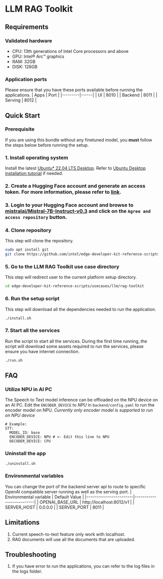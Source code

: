 # LLM RAG Toolkit

## Requirements
### Validated hardware
* CPU: 13th generations of Intel Core processors and above
* GPU: Intel® Arc™ graphics
* RAM: 32GB
* DISK: 128GB

### Application ports
Please ensure that you have these ports available before running the applications.
| Apps    | Port |
|---------|------|
| UI      | 8010 |
| Backend | 8011 |
| Serving | 8012 |

## Quick Start
### Prerequisite
If you are using this bundle without any finetuned model, you **must** follow the steps below before running the setup.

### 1. Install operating system
Install the latest [Ubuntu* 22.04 LTS Desktop](https://releases.ubuntu.com/jammy/). Refer to [Ubuntu Desktop installation tutorial](https://ubuntu.com/tutorials/install-ubuntu-desktop#1-overview) if needed.

### 2. Create a Hugging Face account and generate an access token. For more information, please refer to [link](https://huggingface.co/docs/hub/en/security-tokens).

### 3. Login to your Hugging Face account and browse to [mistralai/Mistral-7B-Instruct-v0.3](https://huggingface.co/mistralai/Mistral-7B-Instruct-v0.3) and click on the `Agree and access repository` button.

### 4. Clone repository
This step will clone the repository.
```bash
sudo apt install git
git clone https://github.com/intel/edge-developer-kit-reference-scripts
```

### 5. Go to the LLM RAG Toolkit use case directory
This step will redirect user to the current platform setup directory.
```bash
cd edge-developer-kit-reference-scripts/usecases/llm/rag-toolkit
```

### 6. Run the setup script
This step will download all the dependencies needed to run the application.
```bash
./install.sh
```

### 7. Start all the services
Run the script to start all the services. During the first time running, the script will download some assets required to run the services, please ensure you have internet connection.
```bash
./run.sh
```

## FAQ
### Utilize NPU in AI PC
The Speech to Text model inference can be offloaded on the NPU device on an AI PC. Edit the `ENCODER_DEVICE` to *NPU* in `backend/config.yaml` to run the encoder model on NPU. *Currently only encoder model is supported to run on NPU device*
```
# Example:
STT:
  MODEL_ID: base
  ENCODER_DEVICE: NPU # <- Edit this line to NPU
  DECODER_DEVICE: CPU
```

### Uninstall the app
```bash
./uninstall.sh
```

### Environmental variables
You can change the port of the backend server api to route to specific OpenAI compatible server running as well as the serving port.
| Environmental variable |       Default Value      |
|------------------------|--------------------------|
| OPENAI_BASE_URL        | http://localhost:8012/v1 |
| SERVER_HOST            |          0.0.0.0         |
| SERVER_PORT            |           8011           |

## Limitations
1. Current speech-to-text feature only work with localhost.
2. RAG documents will use all the documents that are uploaded.

## Troubleshooting
1. If you have error to run the applications, you can refer to the log files in the logs folder.